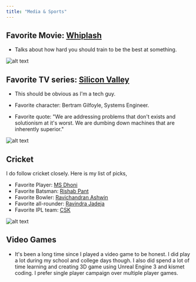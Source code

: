 ```yaml
---
title: "Media & Sports"
---
```


## Favorite Movie: [Whiplash](https://en.wikipedia.org/wiki/Whiplash_(2014_film))
- Talks about how hard you should train to be the best at something.

![alt text](../../assets/whiplash_jks.jpeg)

## Favorite TV series: [Silicon Valley](https://en.wikipedia.org/wiki/Silicon_Valley_(TV_series))
- This should be obvious as I'm a tech guy. 

- Favorite character: Bertram Gilfoyle, Systems Engineer.

- Favorite quote: "We are addressing problems that don't exists and solutionism at it's worst. We are dumbing down machines that are inherently superior."

![alt text](../../assets/silicon_valley.jpg)

## Cricket
I do follow cricket closely. Here is my list of picks,
- Favorite Player: [MS Dhoni](https://en.wikipedia.org/wiki/MS_Dhoni)
- Favorite Batsman: [Rishab Pant](https://en.wikipedia.org/wiki/Rishabh_Pant)
- Favorite Bowler: [Ravichandran Ashwin](https://en.wikipedia.org/wiki/Ravichandran_Ashwin)
- Favorite all-rounder: [Ravindra Jadeja](https://en.wikipedia.org/wiki/Ravindra_Jadeja)
- Favorite IPL team: [CSK](https://en.wikipedia.org/wiki/Chennai_Super_Kings)

![alt text](../../assets/csk.jpeg)


## Video Games
- It's been a long time since I played a video game to be honest. I did play a lot during my school and college days though. I also did spend a lot of time learning and creating 3D game using Unreal Engine 3 and kismet coding. I prefer single player campaign over multiple player games.


